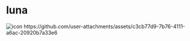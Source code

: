 # luna

<img src="https://github.com/user-attachments/assets/9b0aaec1-7a64-43d6-8778-99982a83cb48" alt="icon" />
https://github.com/user-attachments/assets/c3cb77d9-7b76-4111-a6ac-20920b7a33e6
